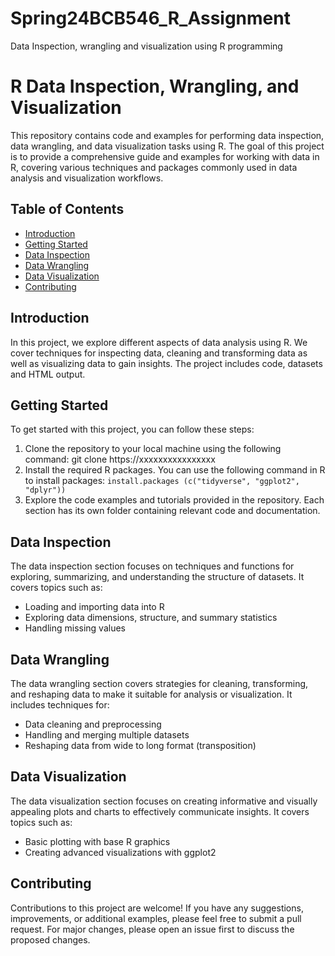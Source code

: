 # Spring24BCB546_R_Assignment
Data Inspection, wrangling and visualization using R programming
# R Data Inspection, Wrangling, and Visualization

This repository contains code and examples for performing data inspection, data wrangling, and data visualization tasks using R. The goal of this project is to provide a comprehensive guide and examples for working with data in R, covering various techniques and packages commonly used in data analysis and visualization workflows.

## Table of Contents

- [Introduction](#introduction)
- [Getting Started](#getting-started)
- [Data Inspection](#data-inspection)
- [Data Wrangling](#data-wrangling)
- [Data Visualization](#data-visualization)
- [Contributing](#contributing)

## Introduction

In this project, we explore different aspects of data analysis using R. We cover techniques for inspecting data, cleaning and transforming data as well as visualizing data to gain insights. The project includes code, datasets and HTML output.

## Getting Started

To get started with this project, you can follow these steps:

1. Clone the repository to your local machine using the following command: git clone https://xxxxxxxxxxxxxxxx
2. Install the required R packages. You can use the following command in R to install packages: `install.packages (c("tidyverse", "ggplot2", "dplyr"))`
3. Explore the code examples and tutorials provided in the repository. Each section has its own folder containing relevant code and documentation.

## Data Inspection

The data inspection section focuses on techniques and functions for exploring, summarizing, and understanding the structure of datasets. It covers topics such as:

- Loading and importing data into R
- Exploring data dimensions, structure, and summary statistics
- Handling missing values 

## Data Wrangling

The data wrangling section covers strategies for cleaning, transforming, and reshaping data to make it suitable for analysis or visualization. It includes techniques for:

- Data cleaning and preprocessing
- Handling and merging multiple datasets
- Reshaping data from wide to long format (transposition)

## Data Visualization

The data visualization section focuses on creating informative and visually appealing plots and charts to effectively communicate insights. It covers topics such as:

- Basic plotting with base R graphics
- Creating advanced visualizations with ggplot2

## Contributing

Contributions to this project are welcome! If you have any suggestions, improvements, or additional examples, please feel free to submit a pull request. For major changes, please open an issue first to discuss the proposed changes.
